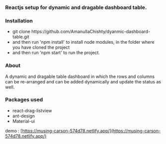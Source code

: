 ### Reactjs setup for dynamic and dragable dashboard table.

### Installation
<ul>
<li>git clone https://github.com/AmanullaChishty/dyanmic-dashboard-table.git</li>
<li>and then run 'npm install' to install node modules, in the folder where you have cloned the project</li>
<li>and then run 'npm start' to run the project.</li>
</ul>

### About
A dynamic and dragable table dashboard in which the rows and columns can be re-arranged and can be added dynamically and update the status as well.<br/>

### Packages used
<ul>
<li>react-drag-listview </li>
<li>ant-design</li>
<li>Material-ui</li>
</ul>

demo : [https://musing-carson-574d78.netlify.app/](https://musing-carson-574d78.netlify.app/)
